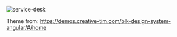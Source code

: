 ![service-desk](https://user-images.githubusercontent.com/50153639/127784321-f927b219-e083-44ad-8a60-2eee1521e52a.png)

Theme from: https://demos.creative-tim.com/blk-design-system-angular/#/home
